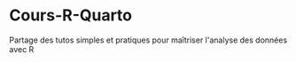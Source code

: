# Cours-R-Quarto
Partage des tutos simples et pratiques pour maîtriser l'analyse des données avec R
